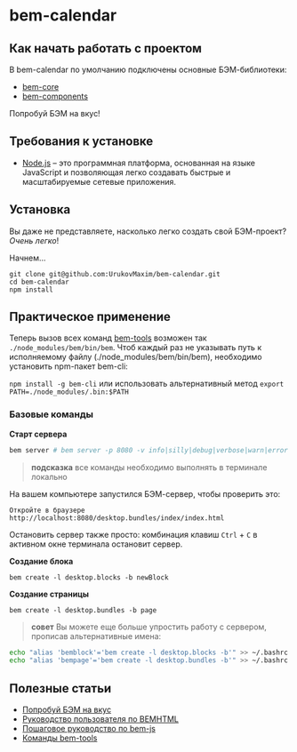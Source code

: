 # bem-calendar

## Как начать работать с проектом

В bem-calendar по умолчанию подключены основные БЭМ-библиотеки:

* [bem-core](https://github.com/bem/bem-core)  
* [bem-components](https://github.com/bem/bem-components)  

Попробуй БЭМ на вкус!

## Требования к установке

* [Node.js](http://nodejs.org) – это программная платформа, основанная на языке JavaScript и позволяющая легко создавать быстрые и масштабируемые сетевые приложения.

## Установка

Вы даже не представляете, насколько легко создать свой БЭМ-проект? *Очень легко*!

Начнем...

    git clone git@github.com:UrukovMaxim/bem-calendar.git
    cd bem-calendar
    npm install

## Практическое применение 

Теперь вызов всех команд [bem-tools](http://ru.bem.info/tools/bem/bem-tools/) возможен так `./node_modules/bem/bin/bem`. Чтоб каждый раз не указывать путь к исполняемому файлу (./node_modules/bem/bin/bem), необходимо установить npm-пакет bem-cli:

`npm install -g bem-cli` или использовать альтернативный метод `export PATH=./node_modules/.bin:$PATH`


### Базовые команды

**Старт сервера**

```bash
bem server # bem server -p 8080 -v info|silly|debug|verbose|warn|error
```

> **подсказка** все команды необходимо выполнять в терминале локально

На вашем компьютере запустился БЭМ-сервер, чтобы проверить это:

    Откройте в браузере http://localhost:8080/desktop.bundles/index/index.html

Остановить сервер также просто: комбинация клавиш `Ctrl` + `C` в активном окне терминала остановит сервер.

**Создание блока**  

    bem create -l desktop.blocks -b newBlock

**Создание страницы**

    bem create -l desktop.bundles -b page

> **совет** Вы можете еще больше упростить работу с сервером, прописав альтернативные имена:
```bash
echo "alias 'bemblock'='bem create -l desktop.blocks -b'" >> ~/.bashrc
echo "alias 'bempage'='bem create -l desktop.bundles -b'" >> ~/.bashrc
````

## Полезные статьи

* [Попробуй БЭМ на вкус](http://ru.bem.info/articles/start-with-project-stub/)  
* [Руководство пользователя по BEMHTML](http://ru.bem.info/libs/bem-core/2.0.0/bemhtml/reference/)  
* [Пошаговое руководство по bem-js](http://ru.bem.info/tutorials/bem-js-tutorial/)  
* [Команды bem-tools](http://ru.bem.info/tools/bem/bem-tools/commands/)
